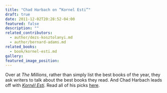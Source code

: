 ```yaml
---
title: "Chad Harbach on “Kornel Esti”"
draft: true
date: 2011-12-02T20:28:52-04:00
featured: false
description: ""
related_contributors:
  - author/dezs-kosztolanyi.md
  - author/bernard-adams.md
related_books:
  - book/kornel-esti.md
gallery:
featured_image_position: 
---
```


Over at _The Millions_, rather than simply list the best books of the year, they ask writers to talk about the best books they read. And Chad Harbach leads off with _[Kornél Esti](http://ndbooks.com/book/kornel-esti)_. Read all of his picks [here](http://www.themillions.com/2011/12/a-year-in-reading-chad-harbach.html). 

